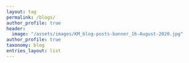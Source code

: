 ```yaml
---
layout: tag
permalink: /blogs/
author_profile: true
header:
  image: "/assets/images/KM_blog-posts-banner_16-August-2020.jpg"
author_profile: true
taxonomy: blog
entries_layout: list
---
```


